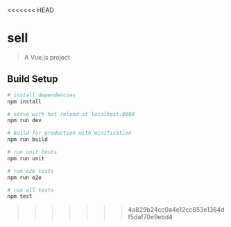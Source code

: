 <<<<<<< HEAD
# sell

> A Vue.js project

## Build Setup

``` bash
# install dependencies
npm install

# serve with hot reload at localhost:8080
npm run dev

# build for production with minification
npm run build

# run unit tests
npm run unit

# run e2e tests
npm run e2e

# run all tests
npm test
```
 
>>>>>>> 4a829b24cc0a4e12cc653e1364df5daf70e9ebd4
